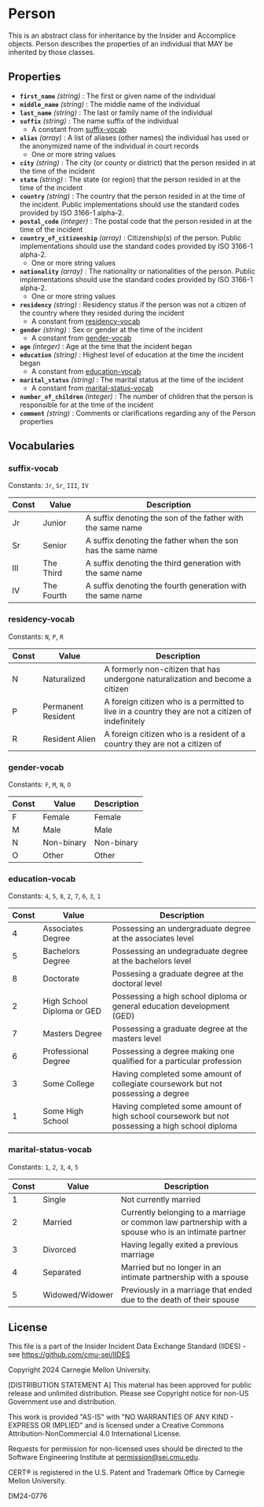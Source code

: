 # Person

This is an abstract class for inheritance by the Insider and Accomplice objects. Person describes the properties of an individual that MAY be inherited by those classes.

## Properties

- **`first_name`** _(string)_ : The first or given name of the individual
- **`middle_name`** _(string)_ : The middle name of the individual
- **`last_name`** _(string)_ : The last or family name of the individual
- **`suffix`** _(string)_ : The name suffix of the individual
  - A constant from [suffix-vocab](#suffix-vocab)
- **`alias`** _(array)_ : A list of aliases (other names) the individual has used or the anonymized name of the individual in court records
  - One or more string values
- **`city`** _(string)_ : The city (or county or district) that the person resided in at the time of the incident
- **`state`** _(string)_ : The state (or region) that the person resided in at the time of the incident
- **`country`** _(string)_ : The country that the person resided in at the time of the incident. Public implementations should use the standard codes provided by ISO 3166-1 alpha-2.
- **`postal_code`** _(integer)_ : The postal code that the person resided in at the time of the incident
- **`country_of_citizenship`** _(array)_ : Citizenship(s) of the person. Public implementations should use the standard codes provided by ISO 3166-1 alpha-2.
  - One or more string values
- **`nationality`** _(array)_ : The nationality or nationalities of the person. Public implementations should use the standard codes provided by ISO 3166-1 alpha-2.
  - One or more string values
- **`residency`** _(string)_ : Residency status if the person was not a citizen of the country where they resided during the incident
  - A constant from [residency-vocab](#residency-vocab)
- **`gender`** _(string)_ : Sex or gender at the time of the incident
  - A constant from [gender-vocab](#gender-vocab)
- **`age`** _(integer)_ : Age at the time that the incident began
- **`education`** _(string)_ : Highest level of education at the time the incident began
  - A constant from [education-vocab](#education-vocab)
- **`marital_status`** _(string)_ : The marital status at the time of the incident
  - A constant from [marital-status-vocab](#marital-status-vocab)
- **`number_of_children`** _(integer)_ : The number of children that the person is responsible for at the time of the incident
- **`comment`** _(string)_ : Comments or clarifications regarding any of the Person properties

## Vocabularies

### suffix-vocab

Constants: `Jr`, `Sr`, `III`, `IV`

| Const | Value      | Description                                                 |
| ----- | ---------- | ----------------------------------------------------------- |
| Jr    | Junior     | A suffix denoting the son of the father with the same name  |
| Sr    | Senior     | A suffix denoting the father when the son has the same name |
| III   | The Third  | A suffix denoting the third generation with the same name   |
| IV    | The Fourth | A suffix denoting the fourth generation with the same name  |

### residency-vocab

Constants: `N`, `P`, `R`

| Const | Value              | Description                                                                                      |
| ----- | ------------------ | ------------------------------------------------------------------------------------------------ |
| N     | Naturalized        | A formerly non-citizen that has undergone naturalization and become a citizen                    |
| P     | Permanent Resident | A foreign citizen who is a permitted to live in a country they are not a citizen of indefinitely |
| R     | Resident Alien     | A foreign citizen who is a resident of a country they are not a citizen of                       |

### gender-vocab

Constants: `F`, `M`, `N`, `O`

| Const | Value      | Description |
| ----- | ---------- | ----------- |
| F     | Female     | Female      |
| M     | Male       | Male        |
| N     | Non-binary | Non-binary  |
| O     | Other      | Other       |

### education-vocab

Constants: `4`, `5`, `8`, `2`, `7`, `6`, `3`, `1`

| Const | Value                      | Description                                                                                     |
| ----- | -------------------------- | ----------------------------------------------------------------------------------------------- |
| 4     | Associates Degree          | Possessing an undergraduate degree at the associates level                                      |
| 5     | Bachelors Degree           | Possessing an undegraduate degree at the bachelors level                                        |
| 8     | Doctorate                  | Possesing a graduate degree at the doctoral level                                               |
| 2     | High School Diploma or GED | Possessing a high school diploma or general education development (GED)                         |
| 7     | Masters Degree             | Possessing a graduate degree at the masters level                                               |
| 6     | Professional Degree        | Possessing a degree making one qualified for a particular profession                            |
| 3     | Some College               | Having completed some amount of collegiate coursework but not possessing a degree               |
| 1     | Some High School           | Having completed some amount of high school coursework but not possessing a high school diploma |

### marital-status-vocab

Constants: `1`, `2`, `3`, `4`, `5`

| Const | Value           | Description                                                                                          |
| ----- | --------------- | ---------------------------------------------------------------------------------------------------- |
| 1     | Single          | Not currently married                                                                                |
| 2     | Married         | Currently belonging to a marriage or common law partnership with a spouse who is an intimate partner |
| 3     | Divorced        | Having legally exited a previous marriage                                                            |
| 4     | Separated       | Married but no longer in an intimate partnership with a spouse                                       |
| 5     | Widowed/Widower | Previously in a marriage that ended due to the death of their spouse                                 |

## License

This file is a part of the Insider Incident Data Exchange Standard (IIDES) - see https://github.com/cmu-sei/IIDES

Copyright 2024 Carnegie Mellon University.

[DISTRIBUTION STATEMENT A] This material has been approved for public release and unlimited distribution. Please see Copyright notice for non-US Government use and distribution.

This work is provided \"AS-IS\" with \"NO WARRANTIES OF ANY KIND - EXPRESS OR IMPLIED\" and is licensed under a Creative Commons Attribution-NonCommercial 4.0 International License.

Requests for permission for non-licensed uses should be directed to the Software Engineering Institute at permission@sei.cmu.edu.

CERT® is registered in the U.S. Patent and Trademark Office by Carnegie Mellon University.

DM24-0776
